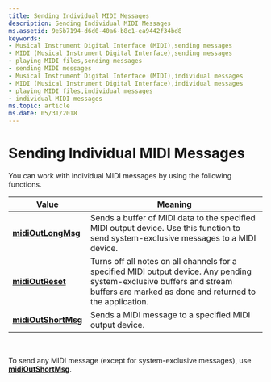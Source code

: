 ```yaml
---
title: Sending Individual MIDI Messages
description: Sending Individual MIDI Messages
ms.assetid: 9e5b7194-d6d0-40a6-b8c1-ea9442f34bd8
keywords:
- Musical Instrument Digital Interface (MIDI),sending messages
- MIDI (Musical Instrument Digital Interface),sending messages
- playing MIDI files,sending messages
- sending MIDI messages
- Musical Instrument Digital Interface (MIDI),individual messages
- MIDI (Musical Instrument Digital Interface),individual messages
- playing MIDI files,individual messages
- individual MIDI messages
ms.topic: article
ms.date: 05/31/2018
---
```


# Sending Individual MIDI Messages

You can work with individual MIDI messages by using the following functions.



| Value                                      | Meaning                                                                                                                                                                             |
|--------------------------------------------|-------------------------------------------------------------------------------------------------------------------------------------------------------------------------------------|
| [**midiOutLongMsg**](https://msdn.microsoft.com/library/Dd798474(v=VS.85).aspx)   | Sends a buffer of MIDI data to the specified MIDI output device. Use this function to send system-exclusive messages to a MIDI device.                                              |
| [**midiOutReset**](https://msdn.microsoft.com/library/Dd798479(v=VS.85).aspx)       | Turns off all notes on all channels for a specified MIDI output device. Any pending system-exclusive buffers and stream buffers are marked as done and returned to the application. |
| [**midiOutShortMsg**](https://msdn.microsoft.com/library/Dd798481(v=VS.85).aspx) | Sends a MIDI message to a specified MIDI output device.                                                                                                                             |



 

To send any MIDI message (except for system-exclusive messages), use [**midiOutShortMsg**](https://msdn.microsoft.com/library/Dd798481(v=VS.85).aspx).

 

 




